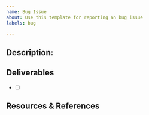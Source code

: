```yaml
---
name: Bug Issue
about: Use this template for reporting an bug issue
labels: bug

---
```


## Description:

<!-- Please provide a detailed description of the issue. -->


## Deliverables
- [ ] <!--These points should be actionable items that can be checked off while the issue is being resolved. -->

## Resources & References

<!-- Please provide any resources or references that may be helpful in resolving the issue. -->
